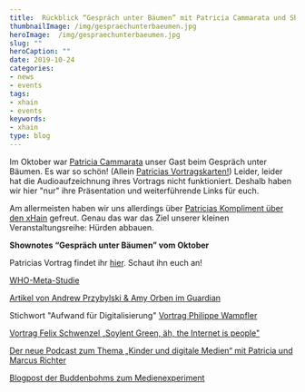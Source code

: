 ```yaml
---
title:  Rückblick “Gespräch unter Bäumen” mit Patricia Cammarata und Shownotes
thumbnailImage: /img/gespraechunterbaeumen.jpg
heroImage:  /img/gespraechunterbaeumen.jpg
slug: ""
heroCaption: ""
date: 2019-10-24
categories:
- news
- events
tags:
- xhain
- events
keywords:
- xhain
type: blog
---
```


Im Oktober war [Patricia Cammarata](https://twitter.com/dasnurf) unser Gast beim Gespräch unter Bäumen. Es war so schön! (Allein [Patricias Vortragskarten!](https://twitter.com/malienamadrina/status/1181629004106911745)) 
Leider, leider hat die Audioaufzeichnung ihres Vortrags nicht funktioniert. Deshalb haben wir hier "nur" ihre Präsentation und weiterführende Links für euch.

Am allermeisten haben wir uns allerdings über [Patricias Kompliment über den xHain](https://twitter.com/dasnuf/status/1181837343059271681) gefreut. Genau das war das Ziel unserer kleinen Veranstaltungsreihe: Hürden abbauen. 

<!-- more -->

**Shownotes “Gespräch unter Bäumen” vom Oktober**

Patricias Vortrag findet ihr [hier](/files/Gespräch_unter_Bäumen.pdf). Schaut ihn euch an!

[WHO-Meta-Studie](https://apps.who.int/iris/handle/10665/311664)

[Artikel von Andrew Przybylski & Amy Orben im Guardian](https://www.theguardian.com/commentisfree/2019/jul/07/too-much-screen-time-hurts-kids-where-is-evidence)

Stichwort "Aufwand für Digitalisierung" [Vortrag Philippe Wampfler](https://www.youtube.com/watch?v=e2uBlqbPamw&feature=youtu.be&t=6m43s)

[Vortrag Felix Schwenzel „Soylent Green, äh, the Internet is people"](https://youtu.be/3x-RgfGNZT4)

[Der neue Podcast zum Thema „Kinder und digitale Medien“ mit Patricia und Marcus Richter](http://nur30min.de)

[Blogpost der Buddenbohms zum Medienexperiment](https://www.buddenbohm-und-soehne.de/2018/03/13/die-herzdame-experiment-die-zeit-danach/)


